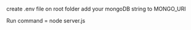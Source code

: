 create .env file on root folder
add your mongoDB string to MONGO_URI


Run command = node server.js
